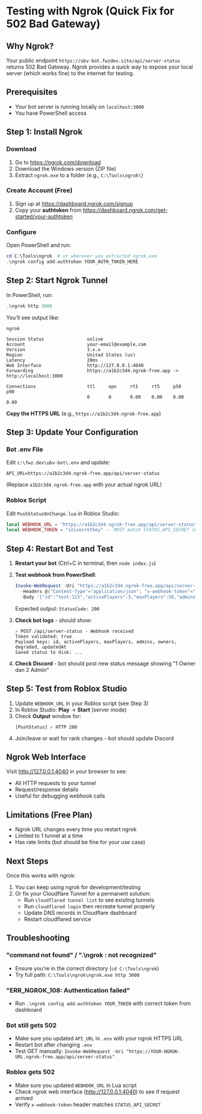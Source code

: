 # Testing with Ngrok (Quick Fix for 502 Bad Gateway)

## Why Ngrok?

Your public endpoint `https://ubv-bot.fwzdev.site/api/server-status` returns 502 Bad Gateway. Ngrok provides a quick way to expose your local server (which works fine) to the internet for testing.

## Prerequisites

- Your bot server is running locally on `localhost:3000`
- You have PowerShell access

## Step 1: Install Ngrok

### Download

1. Go to https://ngrok.com/download
2. Download the Windows version (ZIP file)
3. Extract `ngrok.exe` to a folder (e.g., `C:\Tools\ngrok\`)

### Create Account (Free)

1. Sign up at https://dashboard.ngrok.com/signup
2. Copy your **authtoken** from https://dashboard.ngrok.com/get-started/your-authtoken

### Configure

Open PowerShell and run:

```powershell
cd C:\Tools\ngrok  # or wherever you extracted ngrok.exe
.\ngrok config add-authtoken YOUR_AUTH_TOKEN_HERE
```

## Step 2: Start Ngrok Tunnel

In PowerShell, run:

```powershell
.\ngrok http 3000
```

You'll see output like:

```
ngrok

Session Status                online
Account                       your-email@example.com
Version                       3.x.x
Region                        United States (us)
Latency                       20ms
Web Interface                 http://127.0.0.1:4040
Forwarding                    https://a1b2c3d4.ngrok-free.app -> http://localhost:3000

Connections                   ttl     opn     rt1     rt5     p50     p90
                              0       0       0.00    0.00    0.00    0.00
```

**Copy the HTTPS URL** (e.g., `https://a1b2c3d4.ngrok-free.app`)

## Step 3: Update Your Configuration

### Bot .env File

Edit `c:\fwz.dev\ubv-bot\.env` and update:

```env
API_URL=https://a1b2c3d4.ngrok-free.app/api/server-status
```

(Replace `a1b2c3d4.ngrok-free.app` with your actual ngrok URL)

### Roblox Script

Edit `PushStatusOnChange.lua` in Roblox Studio:

```lua
local WEBHOOK_URL = "https://a1b2c3d4.ngrok-free.app/api/server-status"
local WEBHOOK_TOKEN = "inisecretkey" -- MUST match STATUS_API_SECRET in .env
```

## Step 4: Restart Bot and Test

1. **Restart your bot** (Ctrl+C in terminal, then `node index.js`)
2. **Test webhook from PowerShell**:

   ```powershell
   Invoke-WebRequest -Uri "https://a1b2c3d4.ngrok-free.app/api/server-status" -Method POST `
     -Headers @{"Content-Type"="application/json"; "x-webhook-token"="inisecretkey"} `
     -Body '{"id":"test-123","activePlayers":5,"maxPlayers":50,"admins":2,"owners":1,"degraded":false,"updatedAt":"2025-01-14T10:00:00Z"}'
   ```

   Expected output: `StatusCode: 200`

3. **Check bot logs** - should show:

   ```
   ✓ POST /api/server-status - Webhook received
   Token validated: true
   Payload keys: id, activePlayers, maxPlayers, admins, owners, degraded, updatedAt
   Saved status to disk: ...
   ```

4. **Check Discord** - bot should post new status message showing "1 Owner dan 2 Admin"

## Step 5: Test from Roblox Studio

1. Update `WEBHOOK_URL` in your Roblox script (see Step 3)
2. In Roblox Studio: **Play** → **Start** (server mode)
3. Check **Output** window for:
   ```
   [PushStatus] ✓ HTTP 200
   ```
4. Join/leave or wait for rank changes - bot should update Discord

## Ngrok Web Interface

Visit http://127.0.0.1:4040 in your browser to see:

- All HTTP requests to your tunnel
- Request/response details
- Useful for debugging webhook calls

## Limitations (Free Plan)

- Ngrok URL changes every time you restart ngrok
- Limited to 1 tunnel at a time
- Has rate limits (but should be fine for your use case)

## Next Steps

Once this works with ngrok:

1. You can keep using ngrok for development/testing
2. Or fix your Cloudflare Tunnel for a permanent solution:
   - Run `cloudflared tunnel list` to see existing tunnels
   - Run `cloudflared login` then recreate tunnel properly
   - Update DNS records in Cloudflare dashboard
   - Restart cloudflared service

## Troubleshooting

### "command not found" / ".\ngrok : not recognized"

- Ensure you're in the correct directory (`cd C:\Tools\ngrok`)
- Try full path: `C:\Tools\ngrok\ngrok.exe http 3000`

### "ERR_NGROK_108: Authentication failed"

- Run `.\ngrok config add-authtoken YOUR_TOKEN` with correct token from dashboard

### Bot still gets 502

- Make sure you updated `API_URL` in `.env` with your ngrok HTTPS URL
- Restart bot after changing `.env`
- Test GET manually: `Invoke-WebRequest -Uri "https://YOUR-NGROK-URL.ngrok-free.app/api/server-status"`

### Roblox gets 502

- Make sure you updated `WEBHOOK_URL` in Lua script
- Check ngrok web interface (http://127.0.0.1:4040) to see if request arrived
- Verify `x-webhook-token` header matches `STATUS_API_SECRET`
